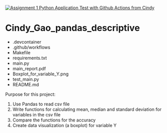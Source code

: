 [![Assignment 1 Python Application Test with Github Actions from Cindy](https://github.com/nogibjj/Cindy_Gao_pandas_descriptive/actions/workflows/actions.yml/badge.svg)](https://github.com/nogibjj/Cindy_Gao_pandas_descriptive/actions/workflows/actions.yml)
# Cindy_Gao_pandas_descriptive

- .devcontainer
- .github/workflows
- Makefile
- requirements.txt
- main.py
- main_report.pdf
- Boxplot_for_variable_Y.png
- test_main.py
- README.md


Purpose for this project:
1. Use Pandas to read csv file
2. Write functions for calculating mean, median and standard deviation for variables in the csv file
3. Compare the functions for the accuracy
4. Create data visualization (a boxplot) for variable Y



